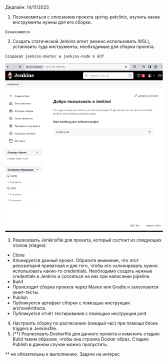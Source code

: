 Дедлайн: 14/11/2023

1. Познакомиться с описанием проекта spring-petclinic, изучить какие инструменты нужны для его сборки.

```
Ознакомился
```

2. Создать статический Jenkins агент (можно использовать WSL), установить туда инструменты, необходимые для сборки проекта.

```
Создавал jenkins-master и jenkins-node в GCP
```

![](/HW26/screen/node.PNG)

3. Реализовать Jenkinsfile для проекта, который состоит из следующих этапов (stages):

- Clone
- Клонируется данный проект. Обратите внимание, что этот репозиторий приватный и для того, чтобы его склонировать нужно использовать какие-то credentials. Необходимо создать нужные credentials в Jenkins и сослаться на них при написании pipeline.
- Build
- Происходит сборка проекта через Maven или Gradle и запускаются юнит-тесты.
- Publish
- Публикуется артефакт сборки с помощью инструкции archiveArtifacts.
- Публикуется отчёт тестирования с помощью инструкции junit.

4. Настроить сборку по расписанию (каждый час) при помощи блока triggers в Jenkinsfile.
5. (\*\*) Реализовать Dockerfile для данного проекта и изменить стадию Build таким образом, чтобы она строила Docker образ. Стадию Publish в данном случае можно пропустить.

\*\* не обязательны к выполнению. Задачи на интерес
